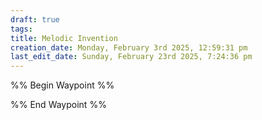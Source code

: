 ```yaml
---
draft: true
tags: 
title: Melodic Invention
creation_date: Monday, February 3rd 2025, 12:59:31 pm
last_edit_date: Sunday, February 23rd 2025, 7:24:36 pm
---
```


%% Begin Waypoint %%

%% End Waypoint %%
